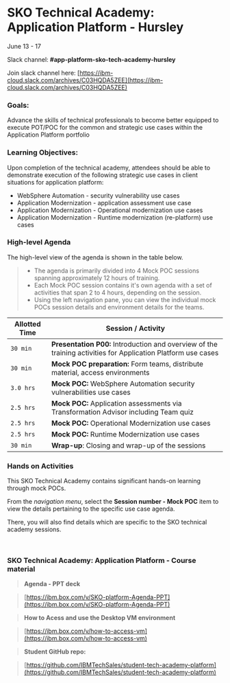 # SKO Technical Academy: Application Platform - Hursley
June 13 - 17 

Slack channel: **#app-platform-sko-tech-academy-hursley**

Join slack channel here: [https://ibm-cloud.slack.com/archives/C03HQDA5ZEE](https://ibm-cloud.slack.com/archives/C03HQDA5ZEE)

### Goals: 

Advance the skills of technical professionals to become better equipped to execute POT/POC for the common and strategic use cases within the Application Platform portfolio 


### Learning Objectives: 

Upon completion of the technical academy, attendees should be able to demonstrate execution of the following strategic use cases in client situations for application platform: 

  - WebSphere Automation - security vulnerability use cases
  - Application Modernization - application assessment use case
  - Application Modernization - Operational modernization use cases
  - Application Modernization - Runtime modernization (re-platform) use cases


### High-level Agenda


The high-level view of the agenda is shown in the table below.   

  > - The agenda is primarily divided into 4 Mock POC sessions spanning approximately 12 hours of training. 
  > - Each Mock POC session contains it's own agenda with a set of activities that span 2 to 4 hours, depending on the session. 
  > - Using the left navigation pane, you can view the individual mock POCs session details and environment details for the teams.
     

Allotted Time | Session / Activity 
-------|-------------------
`30 min` | **Presentation P00:** Introduction and overview of the training activities for Application Platform use cases
`30 min` | **Mock POC preparation:** Form teams, distribute material, access environments
`3.0 hrs` | **Mock POC:** WebSphere Automation security vulnerabilities use cases
`2.5 hrs` | **Mock POC:** Application assessments via Transformation Advisor including Team quiz 
`2.5 hrs` | **Mock POC:** Operational Modernization use cases
`2.5 hrs` | **Mock POC:** Runtime Modernization use cases
`30 min` | **Wrap-up**: Closing and wrap-up of the sessions
  


  
### Hands on Activities

This SKO Technical Academy contains significant hands-on learning through mock POCs. 

From the _navigation menu_, select the **Session number - Mock POC** item to view the details pertaining to the specific use case agenda. 

There, you will also find details which are specific to the SKO technical academy sessions. 



<br/>
    
### SKO Technical Academy: Application Platform - Course material
  
  
  >**Agenda - PPT deck**
  
  >[https://ibm.box.com/v/SKO-platform-Agenda-PPT](https://ibm.box.com/v/SKO-platform-Agenda-PPT)
  
  
  >**How to Acess and use the Desktop VM environment**
   
  >[https://ibm.box.com/v/how-to-access-vm](https://ibm.box.com/v/how-to-access-vm)
  
  
  >**Student GitHub repo:**
  
  >[https://github.com/IBMTechSales/student-tech-academy-platform](https://github.com/IBMTechSales/student-tech-academy-platform)

   	

